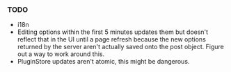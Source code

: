 ### TODO

* i18n
* Editing options within the first 5 minutes updates them but doesn't reflect that in the UI until a page refresh because the new options returned by the server aren't actually saved onto the post object. Figure out a way to work around this.
* PluginStore updates aren't atomic, this might be dangerous.
